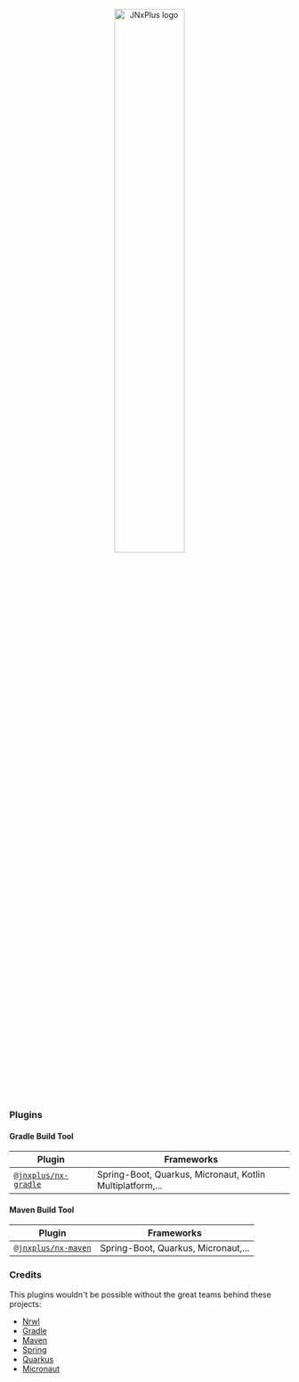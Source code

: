 <p align="center">
    <img alt="JNxPlus logo" src="https://raw.githubusercontent.com/khalilou88/jnxplus/main/images/jnxplus-logo.png" width="50%">
</p>

### Plugins

#### Gradle Build Tool

| Plugin                                     | Frameworks                                                |
| ------------------------------------------ | --------------------------------------------------------- |
| [`@jnxplus/nx-gradle`](packages/nx-gradle) | Spring-Boot, Quarkus, Micronaut, Kotlin Multiplatform,... |

#### Maven Build Tool

| Plugin                                   | Frameworks                          |
| ---------------------------------------- | ----------------------------------- |
| [`@jnxplus/nx-maven`](packages/nx-maven) | Spring-Boot, Quarkus, Micronaut,... |

### Credits

This plugins wouldn't be possible without the great teams behind these projects:

- [Nrwl](https://github.com/nrwl)
- [Gradle](https://github.com/gradle)
- [Maven](https://github.com/apache/maven)
- [Spring](https://github.com/spring-projects)
- [Quarkus](https://github.com/quarkusio/quarkus)
- [Micronaut](https://github.com/micronaut-projects)
